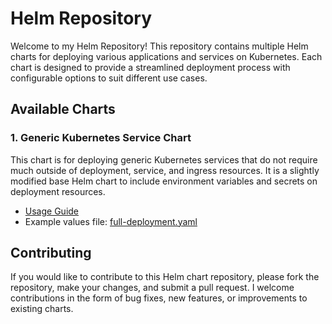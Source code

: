 #  Helm Repository

Welcome to my Helm Repository! This repository contains multiple Helm charts for deploying various applications and services on Kubernetes. Each chart is designed to provide a streamlined deployment process with configurable options to suit different use cases.

## Available Charts

### 1. Generic Kubernetes Service Chart

This chart is for deploying generic Kubernetes services that do not require much outside of deployment, service, and ingress resources. It is a slightly modified base Helm chart to include environment variables and secrets on deployment resources.

- [Usage Guide](charts/homelab-charts/README.md)
- Example values file: [full-deployment.yaml](charts/homelab-charts/ci/full-deployment-values.yaml)

## Contributing

If you would like to contribute to this Helm chart repository, please fork the repository, make your changes, and submit a pull request. I welcome contributions in the form of bug fixes, new features, or improvements to existing charts.